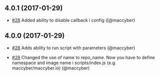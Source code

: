 ## 4.0.1 (2017-01-29)

* [#28](https://github.com/maccyber/dockerhub-webhook/issues/28)
  Added ability to disable callback i config
    ([@maccyber)
    

## 4.0.0 (2017-01-29)

* [#28](https://github.com/maccyber/dockerhub-webhook/issues/28)
  Adds ability to run script with parameters
  (@maccyber)

* [#28](https://github.com/maccyber/dockerhub-webhook/issues/28)
  Changed the use of name to repo_name. Now you have to define namespace and image name i scripts/index.js (e.g. maccyber/maccyber.io)
  (@maccyber)
